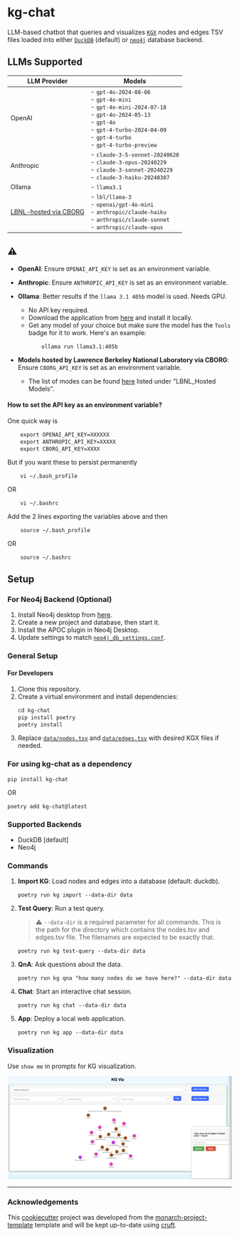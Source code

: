 # kg-chat

LLM-based chatbot that queries and visualizes [`KGX`](https://github.com/biolink/kgx) nodes and edges TSV files loaded into either [`DuckDB`](https://github.com/duckdb/duckdb) (default) or [`neo4j`](https://github.com/neo4j/neo4j) database backend.

## LLMs Supported

| **LLM Provider**            | **Models**                                                                                   |
|-----------------------------|----------------------------------------------------------------------------------------------|
| OpenAI                      | - `gpt-4o-2024-08-06`<br>- `gpt-4o-mini`<br>- `gpt-4o-mini-2024-07-18`<br>- `gpt-4o-2024-05-13`<br>- `gpt-4o`<br>- `gpt-4-turbo-2024-04-09`<br>- `gpt-4-turbo`<br>- `gpt-4-turbo-preview` |
| Anthropic                   | - `claude-3-5-sonnet-20240620`<br>- `claude-3-opus-20240229`<br>- `claude-3-sonnet-20240229`<br>- `claude-3-haiku-20240307` |
| Ollama                      | - `llama3.1`                                                                                 |
| [LBNL-hosted via CBORG](https://cborg.lbl.gov)      | - `lbl/llama-3`<br>- `openai/gpt-4o-mini`<br>- `anthropic/claude-haiku`<br>- `anthropic/claude-sonnet`<br>- `anthropic/claude-opus` |


## **:warning:**

- **OpenAI**:  Ensure `OPENAI_API_KEY` is set as an environment variable.

- **Anthropic**:  Ensure `ANTHROPIC_API_KEY` is set as an environment variable.

- **Ollama**: Better results if the `llama 3.1 405b` model is used. Needs GPU.
  - No API key required.
  - Download the application from [here](https://ollama.com/download) and install it locally.
  - Get any model of your choice but make sure the model has the `Tools` badge for it to work.
    Here's an example:
    ```shell
        ollama run llama3.1:405b
    ```
- **Models hosted by Lawrence Berkeley National Laboratory via CBORG**: Ensure `CBORG_API_KEY` is set as an environment variable.
  - The list of modes can be found [here](https://cborg.lbl.gov/models/) listed under "LBNL_Hosted Models".


#### How to set the API key as an environment variable?
One quick way is 
```shell
    export OPENAI_API_KEY=XXXXXX
    export ANTHROPIC_API_KEY=XXXXX
    export CBORG_API_KEY=XXXX
```
But if you want these to persist permanently
```shell
    vi ~/.bash_profile
```

OR

```
    vi ~/.bashrc
```
Add the 2 lines exporting the variables above and then
```shell
    source ~/.bash_profile
```
OR
```
    source ~/.bashrc
```

## Setup

### For Neo4j Backend (Optional)
1. Install Neo4j desktop from [here](https://neo4j.com/download/).
2. Create a new project and database, then start it.
3. Install the APOC plugin in Neo4j Desktop.
4. Update settings to match [`neo4j_db_settings.conf`](conf_files/neo4j_db_settings.conf).

### General Setup 

#### For Developers 
1. Clone this repository.
2. Create a virtual environment and install dependencies:
    ```shell
    cd kg-chat
    pip install poetry
    poetry install
    ```
3. Replace [`data/nodes.tsv`](data/nodes.tsv) and [`data/edges.tsv`](data/edges.tsv) with desired KGX files if needed.

### For using kg-chat as a dependency

```shell
pip install kg-chat
```
OR
```shell
poetry add kg-chat@latest
```

### Supported Backends
- DuckDB [default]
- Neo4j

### Commands

1. **Import KG**: Load nodes and edges into a database (default: duckdb).
    ```shell
    poetry run kg import --data-dir data
    ```

2. **Test Query**: Run a test query. 
   > **:warning:** `--data-dir` is a required parameter for all commands. This is the path for the directory which contains the nodes.tsv and edges.tsv file. The filenames are expected to be exactly that.
    ```shell
    poetry run kg test-query --data-dir data
    ```

3. **QnA**: Ask questions about the data.
    ```shell
    poetry run kg qna "how many nodes do we have here?" --data-dir data
    ```

4. **Chat**: Start an interactive chat session.
    ```shell
    poetry run kg chat --data-dir data
    ```

5. **App**: Deploy a local web application.
    ```shell
    poetry run kg app --data-dir data
    ```

### Visualization
Use `show me` in prompts for KG visualization.

![kg-app](src/kg_chat/assets/kg_app.png)

---
### Acknowledgements

This [cookiecutter](https://cookiecutter.readthedocs.io/en/stable/README.html) project was developed from the [monarch-project-template](https://github.com/monarch-initiative/monarch-project-template) template and will be kept up-to-date using [cruft](https://cruft.github.io/cruft/).
